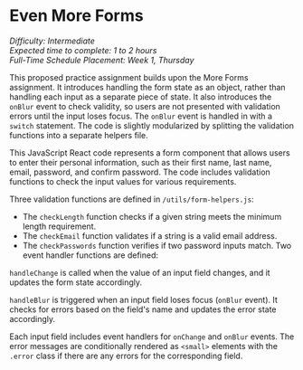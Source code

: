 # Even More Forms

*Difficulty: Intermediate*  
*Expected time to complete: 1 to 2 hours*  
*Full-Time Schedule Placement: Week 1, Thursday*

This proposed practice assignment builds upon the More Forms assignment. It introduces handling the form state as an object, rather than handling each input as a separate piece of state. It also introduces the `onBlur` event to check validity, so users are not presented with validation errors until the input loses focus. The `onBlur` event is handled in with a `switch` statement. The code is slightly modularized by splitting the validation functions into a separate helpers file.

This JavaScript React code represents a form component that allows users to enter their personal information, such as their first name, last name, email, password, and confirm password. The code includes validation functions to check the input values for various requirements.

Three validation functions are defined in `/utils/form-helpers.js`:

- The `checkLength` function checks if a given string meets the minimum length requirement.
- The `checkEmail` function validates if a string is a valid email address.
- The `checkPasswords` function verifies if two password inputs match.
Two event handler functions are defined:

`handleChange` is called when the value of an input field changes, and it updates the form state accordingly.

`handleBlur` is triggered when an input field loses focus (`onBlur` event). It checks for errors based on the field's name and updates the error state accordingly.

Each input field includes event handlers for `onChange` and `onBlur` events. The error messages are conditionally rendered as `<small>` elements with the `.error` class if there are any errors for the corresponding field.
